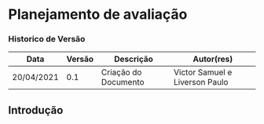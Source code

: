 # Planejamento de avaliação

### Historico de Versão

| Data       | Versão | Descrição             | Autor(res)      |
| ---------- | ------ | --------------------- | --------------- |
| 20/04/2021 | 0.1    | Criação do Documento  | Victor Samuel e Liverson Paulo |


## Introdução



